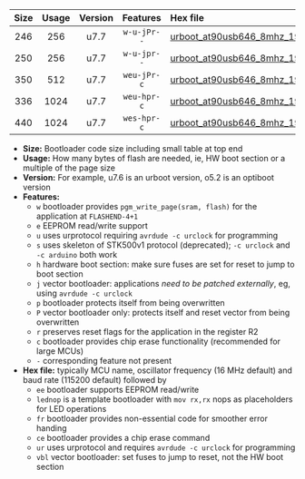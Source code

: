 |Size|Usage|Version|Features|Hex file|
|:-:|:-:|:-:|:-:|:--|
|246|256|u7.7|`w-u-jPr--`|[urboot_at90usb646_8mhz_19200bps_lednop_ur_vbl.hex](https://raw.githubusercontent.com/stefanrueger/urboot.hex/main/mcus/at90usb646/fcpu_8mhz/19200_bps/urboot_at90usb646_8mhz_19200bps_lednop_ur_vbl.hex)|
|250|256|u7.7|`w-u-jpr--`|[urboot_at90usb646_8mhz_19200bps_lednop_fr_ur_vbl.hex](https://raw.githubusercontent.com/stefanrueger/urboot.hex/main/mcus/at90usb646/fcpu_8mhz/19200_bps/urboot_at90usb646_8mhz_19200bps_lednop_fr_ur_vbl.hex)|
|350|512|u7.7|`weu-jPr-c`|[urboot_at90usb646_8mhz_19200bps_ee_lednop_fr_ce_ur_vbl.hex](https://raw.githubusercontent.com/stefanrueger/urboot.hex/main/mcus/at90usb646/fcpu_8mhz/19200_bps/urboot_at90usb646_8mhz_19200bps_ee_lednop_fr_ce_ur_vbl.hex)|
|336|1024|u7.7|`weu-hpr-c`|[urboot_at90usb646_8mhz_19200bps_ee_lednop_fr_ce_ur.hex](https://raw.githubusercontent.com/stefanrueger/urboot.hex/main/mcus/at90usb646/fcpu_8mhz/19200_bps/urboot_at90usb646_8mhz_19200bps_ee_lednop_fr_ce_ur.hex)|
|440|1024|u7.7|`wes-hpr-c`|[urboot_at90usb646_8mhz_19200bps_ee_lednop_fr_ce.hex](https://raw.githubusercontent.com/stefanrueger/urboot.hex/main/mcus/at90usb646/fcpu_8mhz/19200_bps/urboot_at90usb646_8mhz_19200bps_ee_lednop_fr_ce.hex)|

- **Size:** Bootloader code size including small table at top end
- **Usage:** How many bytes of flash are needed, ie, HW boot section or a multiple of the page size
- **Version:** For example, u7.6 is an urboot version, o5.2 is an optiboot version
- **Features:**
  + `w` bootloader provides `pgm_write_page(sram, flash)` for the application at `FLASHEND-4+1`
  + `e` EEPROM read/write support
  + `u` uses urprotocol requiring `avrdude -c urclock` for programming
  + `s` uses skeleton of STK500v1 protocol (deprecated); `-c urclock` and `-c arduino` both work
  + `h` hardware boot section: make sure fuses are set for reset to jump to boot section
  + `j` vector bootloader: applications *need to be patched externally*, eg, using `avrdude -c urclock`
  + `p` bootloader protects itself from being overwritten
  + `P` vector bootloader only: protects itself and reset vector from being overwritten
  + `r` preserves reset flags for the application in the register R2
  + `c` bootloader provides chip erase functionality (recommended for large MCUs)
  + `-` corresponding feature not present
- **Hex file:** typically MCU name, oscillator frequency (16 MHz default) and baud rate (115200 default) followed by
  + `ee` bootloader supports EEPROM read/write
  + `lednop` is a template bootloader with `mov rx,rx` nops as placeholders for LED operations
  + `fr` bootloader provides non-essential code for smoother error handing
  + `ce` bootloader provides a chip erase command
  + `ur` uses urprotocol and requires `avrdude -c urclock` for programming
  + `vbl` vector bootloader: set fuses to jump to reset, not the HW boot section
